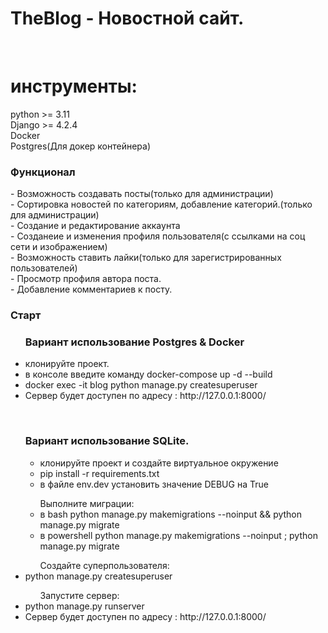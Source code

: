 <h1>TheBlog - Новостной сайт.</h1>
<br>

<h1>инструменты:</h1>
python >= 3.11<br>
Django >= 4.2.4<br>
Docker<br>
Postgres(Для докер контейнера)<br>

<h3>Функционал</h3>
- Возможность создавать посты(только для администрации)<br>
- Сортировка новостей по категориям, добавление категорий.(только для администрации)<br>
- Создание и редактирование аккаунта<br>
- Созданеие и изменения профиля пользователя(с ссылками на соц сети и изображением)<br>
- Возможность ставить лайки(только для зарегистрированных пользователей)<br>
- Просмотр профиля автора поста.<br>
- Добавление комментариев к посту.<br>



<h3>Старт</h3>

<ul>
    <h3>Вариант использование Postgres & Docker</h3>
      <li>клонируйте проект.</li>
      <li>в консоле введите команду docker-compose up -d --build</li>
      <li>docker exec -it  blog python manage.py createsuperuser</li>
      <li>Сервер будет доступен по адресу : http://127.0.0.1:8000/</li>
</ul>

<br>

<ul type="a"><h3>Вариант использование SQLite.</h3>
    <ul>
      <li>клонируйте проект и создайте виртуальное окружение</li>
      <li>pip install -r requirements.txt</li>
      <li>в файле env.dev установить значение DEBUG на True</li>
    </ul>
    <ul>Выполните миграции:
        <li>в bash python manage.py makemigrations --noinput && python manage.py migrate</li>
        <li>в powershell python manage.py makemigrations --noinput ; python manage.py migrate</li>
    </ul>
  <ul>Создайте суперпользователя:</ul>
    <li>python manage.py createsuperuser</li>
    <ul>Запустите сервер:</ul>
    <li>python manage.py runserver</li>
    <li>Сервер будет доступен по адресу : http://127.0.0.1:8000/</li>
</ul>
